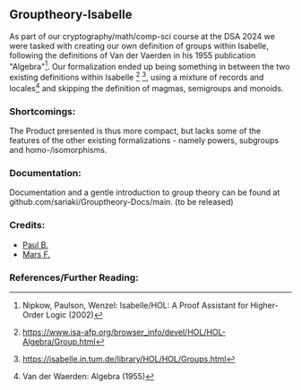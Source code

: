 
## Grouptheory-Isabelle
As part of our cryptography/math/comp-sci course at the DSA 2024 we were tasked with creating our own definition of groups within Isabelle, following the definitions of Van der Vaerden in his 1955 publication "Algebra"[^1].
Our formalization ended up being something in between the two existing definitions within Isabelle [^2] [^3], using a mixture of records and locales[^4] and skipping the definition of magmas, semigroups and monoids.

### Shortcomings:
The Product presented is thus more compact, but lacks some of the features of the other existing formalizations - namely powers, subgroups and homo-/isomorphisms. 

### Documentation:
Documentation and a gentle introduction to group theory can be found at github.com/sariaki/Grouptheory-Docs/main. (to be released)

### Credits:
- [Paul B.](https://github.com/sariaki) 
- [Mars F.](https://github.com/marsx133)

### References/Further Reading:
[^1]: Nipkow, Paulson, Wenzel: Isabelle/HOL: A Proof Assistant for Higher-Order Logic (2002)
[^2]: https://www.isa-afp.org/browser_info/devel/HOL/HOL-Algebra/Group.html
[^3]: https://isabelle.in.tum.de/library/HOL/HOL/Groups.html
[^4]: Van der Waerden: Algebra (1955)
